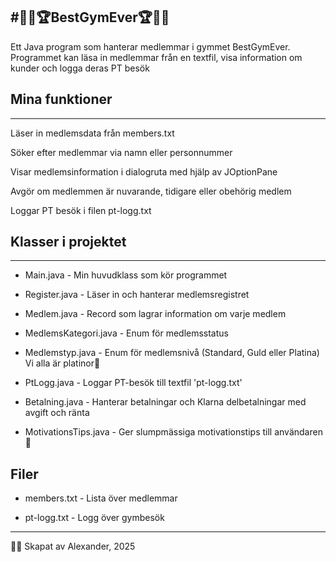 #🏋️‍♂️🏆BestGymEver🏆🏋️‍♂️
---------------------
Ett Java program som hanterar medlemmar i gymmet BestGymEver.
Programmet kan läsa in medlemmar från en textfil, visa information om kunder och logga deras PT besök

## Mina funktioner
---------------
Läser in medlemsdata från members.txt

Söker efter medlemmar via namn eller personnummer

Visar medlemsinformation i dialogruta med hjälp av JOptionPane

Avgör om medlemmen är nuvarande, tidigare eller obehörig medlem

Loggar PT besök i filen pt-logg.txt

## Klasser i projektet
-------

- Main.java                - Min huvudklass som kör programmet

- Register.java            - Läser in och hanterar medlemsregistret

- Medlem.java              - Record som lagrar information om varje medlem

- MedlemsKategori.java     - Enum för medlemsstatus

- Medlemstyp.java          - Enum för medlemsnivå (Standard, Guld eller Platina) Vi alla är platinor💎

- PtLogg.java              - Loggar PT-besök till textfil 'pt-logg.txt'

- Betalning.java           - Hanterar betalningar och Klarna delbetalningar med avgift och ränta

- MotivationsTips.java     - Ger slumpmässiga motivationstips till användaren 💪

Filer
-----

- members.txt              - Lista över medlemmar

- pt-logg.txt              - Logg över gymbesök  

----
👨‍💻 Skapat av Alexander, 2025


